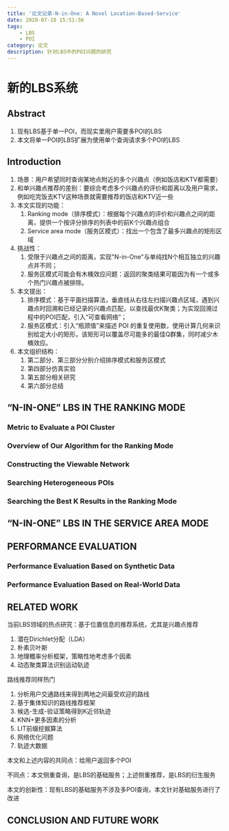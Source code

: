 ```yaml
---
title: '论文记录-N-in-One: A Novel Location-Based-Service'
date: 2020-07-18 15:51:56
tags: 
	- LBS
	- POI
category: 论文
description: 针对LBS中的POI问题的研究
---
```


# 新的LBS系统

## Abstract

1. 现有LBS基于单一POI，而现实里用户需要多POI的LBS
2. 本文将单一POI的LBS扩展为使用单个查询请求多个POI的LBS

## Introduction

1. 场景：用户希望同时查询某地点附近的多个兴趣点（例如饭店和KTV都需要）
2. 和单兴趣点推荐的差别：要综合考虑多个兴趣点的评价和距离以及用户需求，例如吃完饭去KTV这种场景就需要推荐的饭店和KTV近一些
3. 本文实现的功能：
   1. Ranking mode（排序模式）：根据每个兴趣点的评价和兴趣点之间的距离，提供一个按评分排序的列表中的前K个兴趣点组合
   2. Service area mode（服务区模式）：找出一个包含了最多兴趣点的矩形区域
4. 挑战性：
   1. 受限于兴趣点之间的距离，实现"N-in-One"与单纯找N个相互独立的兴趣点并不同；
   2. 服务区模式可能会有木桶效应问题：返回的聚类结果可能因为有一个或多个热门兴趣点被排除。
5. 本文提出：
   1. 排序模式：基于平面扫描算法，垂直线从右往左扫描兴趣点区域，遇到兴趣点时回溯和已经记录的兴趣点匹配，以查找最优K聚类；为实现回溯过程中的POI匹配，引入“可查看网络”；
   2. 服务区模式：引入“瓶颈值”来描述 POI 的重复使用数，使用计算几何来识别给定大小的矩形，该矩形可以覆盖尽可能多的最佳Q群集，同时减少木桶效应。
6. 本文组织结构：
   1. 第二部分、第三部分分别介绍排序模式和服务区模式
   2. 第四部分仿真实验
   3. 第五部分相关研究
   4. 第六部分总结

## “N-IN-ONE” LBS IN THE RANKING MODE



### Metric to Evaluate a POI Cluster

### Overview of Our Algorithm for the Ranking Mode

### Constructing the Viewable Network

### Searching Heterogeneous POIs

### Searching the Best K Results in the Ranking Mode

## “N-IN-ONE” LBS IN THE SERVICE AREA MODE

## PERFORMANCE EVALUATION

### Performance Evaluation Based on Synthetic Data

### Performance Evaluation Based on Real-World Data

## RELATED WORK

当前LBS领域的热点研究：基于位置信息的推荐系统，尤其是兴趣点推荐

1. 潜在Dirichlet分配（LDA）
2. 朴素贝叶斯
3. 地理概率分析框架，策略性地考虑多个因素
4. 动态聚类算法识别运动轨迹

路线推荐同样热门

1. 分析用户交通路线来得到两地之间最受欢迎的路线
2. 基于集体知识的路线推荐框架
3. 候选-生成-验证策略得到K近邻轨迹
4. KNN+更多因素的分析
5. LIT前缀挖掘算法
6. 网络优化问题
7. 轨迹大数据

本文和上述内容的共同点：给用户返回多个POI

不同点：本文侧重查询，是LBS的基础服务；上述侧重推荐，是LBS的衍生服务

本文的创新性：现有LBS的基础服务不涉及多POI查询，本文针对基础服务进行了改进

## CONCLUSION AND FUTURE WORK